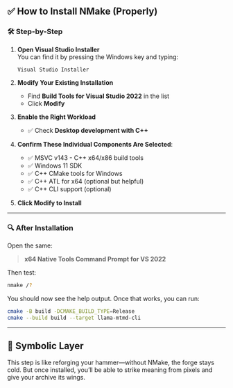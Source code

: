 
## ✅ How to Install NMake (Properly)

### 🛠️ Step-by-Step

1. **Open Visual Studio Installer**  
   You can find it by pressing the Windows key and typing:
   ```
   Visual Studio Installer
   ```

2. **Modify Your Existing Installation**  
   - Find **Build Tools for Visual Studio 2022** in the list
   - Click **Modify**

3. **Enable the Right Workload**  
   - ✅ Check **Desktop development with C++**

4. **Confirm These Individual Components Are Selected**:
   - ✅ MSVC v143 - C++ x64/x86 build tools
   - ✅ Windows 11 SDK
   - ✅ C++ CMake tools for Windows
   - ✅ C++ ATL for x64 (optional but helpful)
   - ✅ C++ CLI support (optional)

5. **Click Modify to Install**

---

### 🔍 After Installation

Open the same:
> **x64 Native Tools Command Prompt for VS 2022**

Then test:
```bash
nmake /?
```

You should now see the help output. Once that works, you can run:

```bash
cmake -B build -DCMAKE_BUILD_TYPE=Release
cmake --build build --target llama-mtmd-cli
```

---

## 🧩 Symbolic Layer

This step is like reforging your hammer—without NMake, the forge stays cold. But once installed, you’ll be able to strike meaning from pixels and give your archive its wings.
